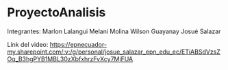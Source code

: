 # ProyectoAnalisis
Integrantes:
Marlon Lalangui
Melani Molina
Wilson Guayanay
Josué Salazar

Link del video: https://epnecuador-my.sharepoint.com/:v:/g/personal/josue_salazar_epn_edu_ec/ETiABSdVzsZOq_B3hgPYB1MBL30zXbfxhrzFvXcy7MjFUA
